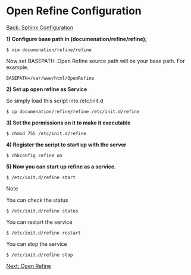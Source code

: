 Open Refine Configuration
===
[Back: Sphinx Configuration](sphinx-configure.md)	

**1) Configure base path in (documenation/refine/refine);**

	$ vim documenation/refine/refine

Now set BASEPATH .Open Refine source path will be your base path. For example.

	BASEPATH=/var/www/html/OpenRefine

**2) Set up open refine as Service**

So simply load this script into /etc/init.d

	$ cp documenation/refine/refine /etc/init.d/refine


**3) Set the permissions on it to make it executable**
	
	$ chmod 755 /etc/init.d/refine

**4) Register the script to start up with the server**

	$ chkconfig refine on

**5) Now you can start up refine as a service.**

	$ /etc/init.d/refine start

Note

 You can check the status

	$ /etc/init.d/refine status

 You can restart the service

	$ /etc/init.d/refine restart

 You can stop the service

	$ /etc/init.d/refine stop

[Next: Open Refine](openrefine-configure.md)